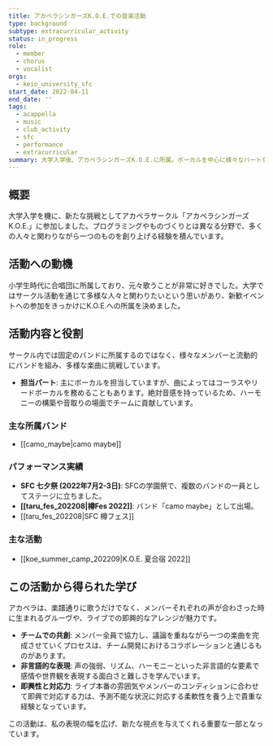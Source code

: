 ```yaml
---
title: アカペラシンガーズK.O.E.での音楽活動
type: background
subtype: extracurricular_activity
status: in_progress
role:
  - member
  - chorus
  - vocalist
orgs:
  - keio_university_sfc
start_date: 2022-04-11
end_date: ''
tags:
  - acappella
  - music
  - club_activity
  - sfc
  - performance
  - extracurricular
summary: 大学入学後、アカペラシンガーズK.O.E.に所属。ボーカルを中心に様々なパートを担当し、チームでの音楽創作活動に取り組む。七夕祭などの学園祭や外部イベントでのライブパフォーマンスも多数経験。
---
```


## 概要
大学入学を機に、新たな挑戦としてアカペラサークル「アカペラシンガーズK.O.E.」に参加しました。プログラミングやものづくりとは異なる分野で、多くの人々と関わりながら一つのものを創り上げる経験を積んでいます。

## 活動への動機
小学生時代に合唱団に所属しており、元々歌うことが非常に好きでした。大学ではサークル活動を通じて多様な人々と関わりたいという思いがあり、新歓イベントへの参加をきっかけにK.O.E.への所属を決めました。

## 活動内容と役割
サークル内では固定のバンドに所属するのではなく、様々なメンバーと流動的にバンドを組み、多様な楽曲に挑戦しています。

- **担当パート**: 主にボーカルを担当していますが、曲によってはコーラスやリードボーカルを務めることもあります。絶対音感を持っているため、ハーモニーの構築や音取りの場面でチームに貢献しています。

### 主な所属バンド
- [[camo_maybe|camo maybe]]

### パフォーマンス実績
- **SFC 七夕祭 (2022年7月2-3日)**: SFCの学園祭で、複数のバンドの一員としてステージに立ちました。
- **[[taru_fes_202208|樽Fes 2022]]**: バンド「camo maybe」として出場。
- [[taru_fes_202208|SFC 樽フェス]]

### 主な活動
- [[koe_summer_camp_202209|K.O.E. 夏合宿 2022]]

## この活動から得られた学び
アカペラは、楽譜通りに歌うだけでなく、メンバーそれぞれの声が合わさった時に生まれるグルーヴや、ライブでの即興的なアレンジが魅力です。

- **チームでの共創**: メンバー全員で協力し、議論を重ねながら一つの楽曲を完成させていくプロセスは、チーム開発におけるコラボレーションと通じるものがあります。
- **非言語的な表現**: 声の強弱、リズム、ハーモニーといった非言語的な要素で感情や世界観を表現する面白さと難しさを学んでいます。
- **即興性と対応力**: ライブ本番の雰囲気やメンバーのコンディションに合わせて即興で対応する力は、予測不能な状況に対応する柔軟性を養う上で貴重な経験となっています。

この活動は、私の表現の幅を広げ、新たな視点を与えてくれる重要な一部となっています。
